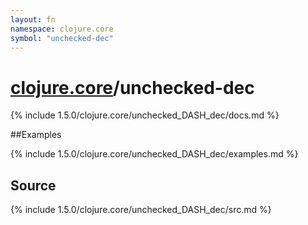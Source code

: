 ```yaml
---
layout: fn
namespace: clojure.core
symbol: "unchecked-dec"
---
```


# [clojure.core](../)/unchecked-dec

{% include 1.5.0/clojure.core/unchecked_DASH_dec/docs.md %}

##Examples

{% include 1.5.0/clojure.core/unchecked_DASH_dec/examples.md %}
## Source
{% include 1.5.0/clojure.core/unchecked_DASH_dec/src.md %}

